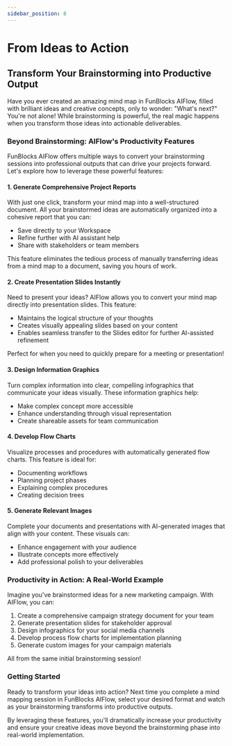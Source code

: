 ```yaml
---
sidebar_position: 8
---
```


# From Ideas to Action

## Transform Your Brainstorming into Productive Output

Have you ever created an amazing mind map in FunBlocks AIFlow, filled with brilliant ideas and creative concepts, only to wonder: "What's next?" You're not alone! While brainstorming is powerful, the real magic happens when you transform those ideas into actionable deliverables.

### Beyond Brainstorming: AIFlow's Productivity Features

FunBlocks AIFlow offers multiple ways to convert your brainstorming sessions into professional outputs that can drive your projects forward. Let's explore how to leverage these powerful features:

#### 1. Generate Comprehensive Project Reports

With just one click, transform your mind map into a well-structured document. All your brainstormed ideas are automatically organized into a cohesive report that you can:
- Save directly to your Workspace
- Refine further with AI assistant help
- Share with stakeholders or team members

This feature eliminates the tedious process of manually transferring ideas from a mind map to a document, saving you hours of work.

#### 2. Create Presentation Slides Instantly

Need to present your ideas? AIFlow allows you to convert your mind map directly into presentation slides. This feature:
- Maintains the logical structure of your thoughts
- Creates visually appealing slides based on your content
- Enables seamless transfer to the Slides editor for further AI-assisted refinement

Perfect for when you need to quickly prepare for a meeting or presentation!

#### 3. Design Information Graphics

Turn complex information into clear, compelling infographics that communicate your ideas visually. These information graphics help:
- Make complex concept more accessible
- Enhance understanding through visual representation
- Create shareable assets for team communication

#### 4. Develop Flow Charts

Visualize processes and procedures with automatically generated flow charts. This feature is ideal for:
- Documenting workflows
- Planning project phases
- Explaining complex procedures
- Creating decision trees

#### 5. Generate Relevant Images

Complete your documents and presentations with AI-generated images that align with your content. These visuals can:
- Enhance engagement with your audience
- Illustrate concepts more effectively
- Add professional polish to your deliverables

### Productivity in Action: A Real-World Example

Imagine you've brainstormed ideas for a new marketing campaign. With AIFlow, you can:
1. Create a comprehensive campaign strategy document for your team
2. Generate presentation slides for stakeholder approval
3. Design infographics for your social media channels
4. Develop process flow charts for implementation planning
5. Generate custom images for your campaign materials

All from the same initial brainstorming session!

### Getting Started

Ready to transform your ideas into action? Next time you complete a mind mapping session in FunBlocks AIFlow, select your desired format and watch as your brainstorming transforms into productive outputs.

By leveraging these features, you'll dramatically increase your productivity and ensure your creative ideas move beyond the brainstorming phase into real-world implementation.